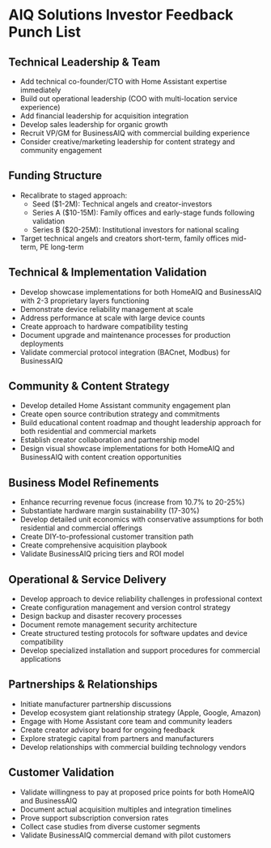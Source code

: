 # AIQ Solutions Investor Feedback Punch List

## Technical Leadership & Team
- Add technical co-founder/CTO with Home Assistant expertise immediately
- Build out operational leadership (COO with multi-location service experience)
- Add financial leadership for acquisition integration
- Develop sales leadership for organic growth
- Recruit VP/GM for BusinessAIQ with commercial building experience
- Consider creative/marketing leadership for content strategy and community engagement

## Funding Structure
- Recalibrate to staged approach:
  - Seed ($1-2M): Technical angels and creator-investors
  - Series A ($10-15M): Family offices and early-stage funds following validation
  - Series B ($20-25M): Institutional investors for national scaling
- Target technical angels and creators short-term, family offices mid-term, PE long-term

## Technical & Implementation Validation
- Develop showcase implementations for both HomeAIQ and BusinessAIQ with 2-3 proprietary layers functioning
- Demonstrate device reliability management at scale
- Address performance at scale with large device counts
- Create approach to hardware compatibility testing
- Document upgrade and maintenance processes for production deployments
- Validate commercial protocol integration (BACnet, Modbus) for BusinessAIQ

## Community & Content Strategy
- Develop detailed Home Assistant community engagement plan
- Create open source contribution strategy and commitments
- Build educational content roadmap and thought leadership approach for both residential and commercial markets
- Establish creator collaboration and partnership model
- Design visual showcase implementations for both HomeAIQ and BusinessAIQ with content creation opportunities

## Business Model Refinements
- Enhance recurring revenue focus (increase from 10.7% to 20-25%)
- Substantiate hardware margin sustainability (17-30%)
- Develop detailed unit economics with conservative assumptions for both residential and commercial offerings
- Create DIY-to-professional customer transition path
- Create comprehensive acquisition playbook
- Validate BusinessAIQ pricing tiers and ROI model

## Operational & Service Delivery
- Develop approach to device reliability challenges in professional context
- Create configuration management and version control strategy
- Design backup and disaster recovery processes
- Document remote management security architecture
- Create structured testing protocols for software updates and device compatibility
- Develop specialized installation and support procedures for commercial applications

## Partnerships & Relationships
- Initiate manufacturer partnership discussions
- Develop ecosystem giant relationship strategy (Apple, Google, Amazon)
- Engage with Home Assistant core team and community leaders
- Create creator advisory board for ongoing feedback
- Explore strategic capital from partners and manufacturers
- Develop relationships with commercial building technology vendors

## Customer Validation
- Validate willingness to pay at proposed price points for both HomeAIQ and BusinessAIQ
- Document actual acquisition multiples and integration timelines
- Prove support subscription conversion rates
- Collect case studies from diverse customer segments
- Validate BusinessAIQ commercial demand with pilot customers